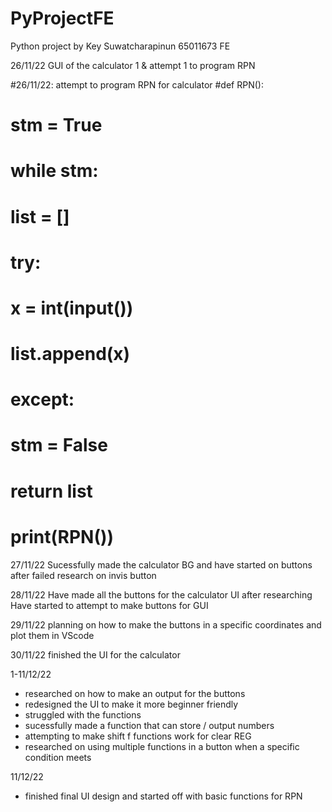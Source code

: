 # PyProjectFE
Python project by Key Suwatcharapinun 65011673 FE

26/11/22
GUI of the calculator 1 & attempt 1 to program RPN

#26/11/22: attempt to program RPN for calculator
#def RPN():
#    stm = True
#    while stm:
#        list = []
#        try:
#            x = int(input())
#            list.append(x)
#        except:
#            stm = False
#        return list
# print(RPN())

27/11/22
Sucessfully made the calculator BG and have started on buttons after failed research on invis button

28/11/22
Have made all the buttons for the calculator UI after researching
Have started to attempt to make buttons for GUI

29/11/22
planning on how to make the buttons in a specific coordinates and plot them in VScode

30/11/22
finished the UI for the calculator

1-11/12/22
- researched on how to make an output for the buttons
- redesigned the UI to make it more beginner friendly
- struggled with the functions
- sucessfully made a function that can store / output numbers
- attempting to make shift f functions work for clear REG
- researched on using multiple functions in a button when a specific condition meets

11/12/22
- finished final UI design and started off with basic functions for RPN